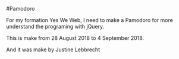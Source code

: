#Pamodoro

For my formation Yes We Web, I need to make a Pamodoro for more understand the programing with jQuery.

This is make from 28 August 2018 to 4 September 2018.

And it was make by Justine Lebbrecht
